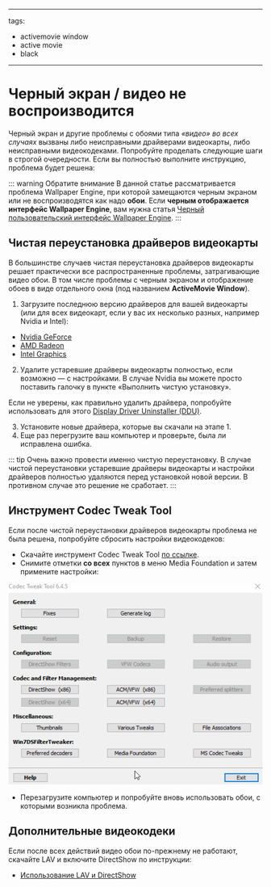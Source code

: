 - - -
tags:
  - activemovie window
  - active movie
  - black
- - -


# Черный экран / видео не воспроизводится

Черный экран и другие проблемы с обоями типа *«видео»* *во всех случаях* вызваны либо неисправными драйверами видеокарты, либо неисправными видеокодеками. Попробуйте проделать следующие шаги в строгой очередности. Если вы полностью выполните инструкцию, проблема будет решена:

::: warning
Обратите внимание В данной статье рассматривается проблема Wallpaper Engine, при которой замещаются черным экраном или не воспроизводятся как надо **обои**. Если **черным отображается интерфейс Wallpaper Engine**, вам нужна статья [Черный пользовательский интерфейс Wallpaper Engine](/interface/broken.html#wallpaper-engine-interface-is-black).
:::

## Чистая переустановка драйверов видеокарты

В большинстве случаев чистая переустановка драйверов видеокарты решает практически все распространенные проблемы, затрагивающие видео обои. В том числе проблемы с черным экраном и отображение обоев в виде отдельного окна (под названием **ActiveMovie Window**).

1. Загрузите последнюю версию драйверов для вашей видеокарты (или для всех видеокарт, если у вас их несколько разных, например Nvidia и Intel):

* [Nvidia GeForce](https://www.nvidia.com/Download/index.aspx)
* [AMD Radeon](https://www.amd.com/support)
* [Intel Graphics](https://downloadcenter.intel.com/product/80939/Graphics-Drivers)

2. Удалите устаревшие драйверы видеокарты полностью, если возможно — с настройками. В случае Nvidia вы можете просто поставить галочку в пункте «Выполнить чистую установку».

Если не уверены, как правильно удалить драйвера, попробуйте использовать для этого [Display Driver Uninstaller (DDU)](https://www.guru3d.com/files-details/display-driver-uninstaller-download.html).

3. Установите новые драйвера, которые вы скачали на этапе 1.
4. Еще раз перегрузите ваш компьютер и проверьте, была ли исправлена ошибка.

::: tip
Очень важно провести именно чистую переустановку. В случае чистой переустановки устаревшие драйверы видеокарты и настройки драйверов полностью удаляются перед установкой новой версии. В противном случае это решение не сработает.
:::

## Инструмент Codec Tweak Tool

Если после чистой переустановки драйверов видеокарты проблема не была решена, попробуйте сбросить настройки видеокодеков:

* Скачайте инструмент Codec Tweak Tool [по ссылке](https://www.codecguide.com/download_other.htm).
* Снимите отметки **со всех** пунктов в меню Media Foundation и затем примените настройки:

![Снимите отметки со всех пунктов в меню Media Foundation.](./codectweak.gif)

* Перезагрузите компьютер и попробуйте вновь использовать обои, с которыми возникла проблема.

## Дополнительные видеокодеки

Если после всех действий видео обои по-прежнему не работают, скачайте LAV и включите DirectShow по инструкции:

* [Использование LAV и DirectShow](/videos/lav.html)